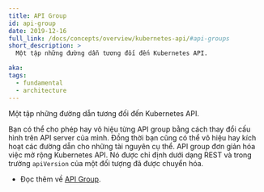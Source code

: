```yaml
---
title: API Group
id: api-group
date: 2019-12-16
full_link: /docs/concepts/overview/kubernetes-api/#api-groups
short_description: >
  Một tập những đường dẫn tương đối đến Kubernetes API.

aka:
tags:
  - fundamental
  - architecture
---
```


Một tập những đường dẫn tương đối đến Kubernetes API.

<!--more-->

Bạn có thể cho phép hay vô hiệu từng API group bằng cách thay đổi cấu hình trên API server của mình. Đồng thời bạn cũng có thể vô hiệu hay kích hoạt các đường dẫn cho những tài nguyên cụ thể. API group đơn giản hóa việc mở rộng Kubernetes API. Nó được chỉ định dưới dạng REST và trong trường `apiVersion` của một đối tượng đã được chuyển hóa.

- Đọc thêm về [API Group](/docs/concepts/overview/kubernetes-api/#api-groups).
